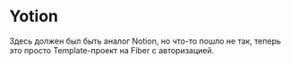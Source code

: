 # Yotion

Здесь должен был быть аналог Notion, но что-то пошло не так, теперь это просто Template-проект на Fiber с авторизацией.